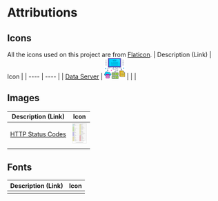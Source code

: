 # Attributions

<!-- |  |  |  This is a section  -->

## Icons
All the icons used on this project are from [Flaticon](https://www.flaticon.com/).
| Description (Link) | Icon |
| ---- | ---- |
| [Data Server](https://www.flaticon.com/free-icon/data-server_7067790?term=network&page=1&position=65&origin=search&related_id=7067790) | <img src="./icons/data-server.png" height="48">
|  |  |

## Images
| Description (Link) | Icon |
| ---- | ---- |
| [HTTP Status Codes](./img/http_status_codes.png) | <img src="./img/http_status_codes.png" height="48"> |
|  |  |

## Fonts
| Description (Link) | Icon |
| ---- | ---- |
|  |  |
